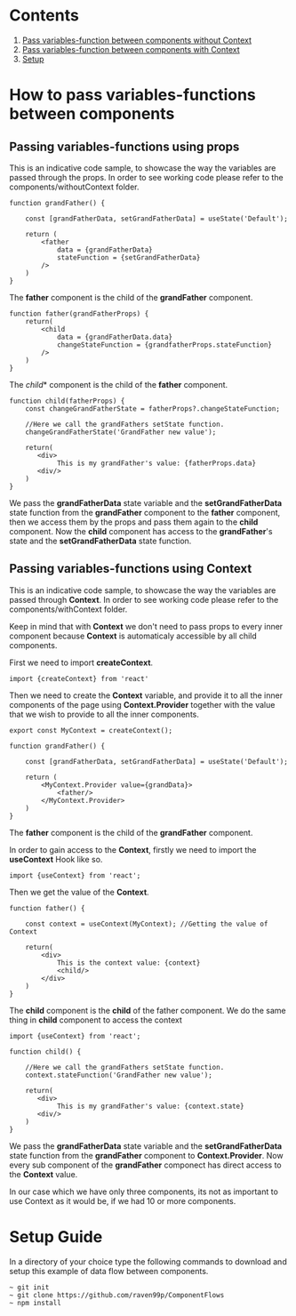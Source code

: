 # Contents #
1. [ Pass variables-function between components without Context ](#noContext)
2. [ Pass variables-function between components with Context ](#context)
3. [ Setup ](#setup)

# How to pass variables-functions between components #



## Passing variables-functions using props<a name="noContext"></a>

This is an indicative code sample, to showcase the way the variables are passed through the props. In order to see working code please refer to the components/withoutContext folder.

```
function grandFather() {
    
    const [grandFatherData, setGrandFatherData] = useState('Default');

    return (
        <father 
            data = {grandFatherData} 
            stateFunction = {setGrandFatherData} 
        />
    )
}
```

The **father** component is the child of the **grandFather** component.

```
function father(grandFatherProps) {
    return(
        <child 
            data = {grandFatherData.data} 
            changeStateFunction = {grandfatherProps.stateFunction}        
        />
    )
}
```

The *child** component is the child of the **father** component.

```
function child(fatherProps) {
    const changeGrandFatherState = fatherProps?.changeStateFunction;

    //Here we call the grandFathers setState function.
    changeGrandFatherState('GrandFather new value');

    return(
       <div>
            This is my grandFather's value: {fatherProps.data}
       <div/>
    )
}
```
We pass the **grandFatherData** state variable and the **setGrandFatherData** state function from the **grandFather** component to the **father** component, then we access them by the props and pass them again to the **child** component. Now the **child** component has access to the **grandFather**'s state and the **setGrandFatherData** state function.




## Passing variables-functions using Context<a name="context"></a>

This is an indicative code sample, to showcase the way the variables are passed through **Context**. In order to see working code please refer to the components/withContext folder.




Keep in mind that with **Context** we don't need to pass props to every inner component because **Context** is automaticaly accessible by all child components. 

First we need to import **createContext**.
```
import {createContext} from 'react'
```



Then we need to create the **Context** variable, and provide it to all the inner components of the page using **Context.Provider** together with the value that we wish to provide to all the inner components. 
```
export const MyContext = createContext();

function grandFather() {
    
    const [grandFatherData, setGrandFatherData] = useState('Default');

    return (
        <MyContext.Provider value={grandData}>
            <father/>
        </MyContext.Provider>    
    )
}
```



The **father** component is the child of the **grandFather** component. 

In order to gain access to the **Context**, firstly we need to import  the **useContext** Hook like so.

```
import {useContext} from 'react';
```
Then we get the value of the **Context**.
```
function father() {

    const context = useContext(MyContext); //Getting the value of Context

    return(
        <div>
            This is the context value: {context}
            <child/>
        </div>
    )
}
```



The **child** component is the **child** of the father component. We do the same thing in **child** component to access the context

```
import {useContext} from 'react';

function child() {

    //Here we call the grandFathers setState function.
    context.stateFunction('GrandFather new value');

    return(
       <div>
            This is my grandFather's value: {context.state}
       <div/>
    )
}
```




We pass the **grandFatherData** state variable and the **setGrandFatherData** state function from the **grandFather** component to **Context.Provider**. Now every sub component of the **grandFather** componect has direct access to the **Context** value.

In our case which we have only three components, its not as important to use Context as it would be, if we had 10 or more components. 



# Setup Guide<a name="setup"></a>

In a directory of your choice type the following commands to download and setup this example of data flow between components.

```
~ git init
~ git clone https://github.com/raven99p/ComponentFlows
~ npm install 
```



